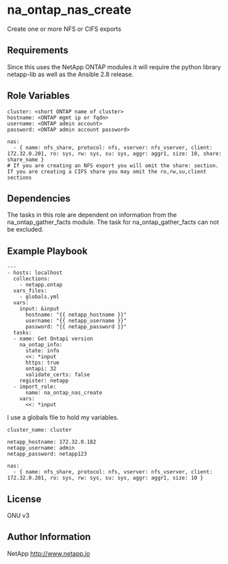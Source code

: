 na_ontap_nas_create
=========

Create one or more NFS or CIFS exports

Requirements
------------

Since this uses the NetApp ONTAP modules it will require the python library netapp-lib as well as the Ansible 2.8 release.

Role Variables
--------------
```
cluster: <short ONTAP name of cluster>
hostname: <ONTAP mgmt ip or fqdn>
username: <ONTAP admin account>
password: <ONTAP admin account password>

nas:
  - { name: nfs_share, protocol: nfs, vserver: nfs_vserver, client: 172.32.0.201, ro: sys, rw: sys, su: sys, aggr: aggr1, size: 10, share: share_name }
# If you are creating an NFS export you will omit the share: section.  If you are creating a CIFS share you may omit the ro,rw,su,client sections

```
Dependencies
------------

The tasks in this role are dependent on information from the na_ontap_gather_facts module.
The task for na_ontap_gather_facts can not be excluded.

Example Playbook
----------------
```
---
- hosts: localhost
  collections:
    - netapp.ontap
  vars_files:
    - globals.yml
  vars:
    input: &input
      hostname: "{{ netapp_hostname }}"
      username: "{{ netapp_username }}"
      password: "{{ netapp_password }}"
  tasks:
  - name: Get Ontapi version
    na_ontap_info:
      state: info
      <<: *input
      https: true
      ontapi: 32
      validate_certs: false
    register: netapp
  - import_role:
      name: na_ontap_nas_create
    vars:
      <<: *input
```

I use a globals file to hold my variables.
```
cluster_name: cluster

netapp_hostname: 172.32.0.182
netapp_username: admin
netapp_password: netapp123

nas:
  - { name: nfs_share, protocol: nfs, vserver: nfs_vserver, client: 172.32.0.201, ro: sys, rw: sys, su: sys, aggr: aggr1, size: 10 }
```

License
-------

GNU v3

Author Information
------------------
NetApp
http://www.netapp.io
